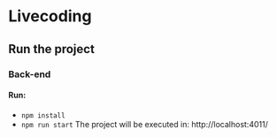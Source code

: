 # Livecoding

## Run the project

### Back-end

#### Run:
- `npm install`
- `npm run start`
The project will be executed in: http://localhost:4011/

